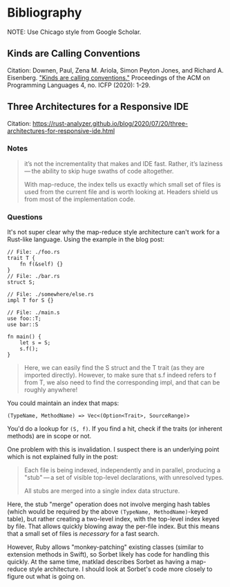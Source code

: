 # Bibliography

NOTE: Use Chicago style from Google Scholar.

## Kinds are Calling Conventions

Citation: Downen, Paul, Zena M. Ariola, Simon Peyton Jones, and Richard A. Eisenberg. ["Kinds are calling conventions."](https://dl.acm.org/doi/pdf/10.1145/3408986) Proceedings of the ACM on Programming Languages 4, no. ICFP (2020): 1-29.

## Three Architectures for a Responsive IDE

Citation: https://rust-analyzer.github.io/blog/2020/07/20/three-architectures-for-responsive-ide.html

### Notes

> it’s not the incrementality that makes and IDE fast. Rather, it’s laziness — the ability to skip huge swaths of code altogether.
>
> With map-reduce, the index tells us exactly which small set of files is used from the current file and is worth looking at. Headers shield us from most of the implementation code.

### Questions

It's not super clear why the map-reduce style architecture can't work
for a Rust-like language. Using the example in the blog post:

```
// File: ./foo.rs
trait T {
    fn f(&self) {}
}
// File: ./bar.rs
struct S;

// File: ./somewhere/else.rs
impl T for S {}

// File: ./main.s
use foo::T;
use bar::S

fn main() {
    let s = S;
    s.f();
}
```

> Here, we can easily find the S struct and the T trait (as they are imported directly). However, to make sure that s.f indeed refers to f from T, we also need to find the corresponding impl, and that can be roughly anywhere!

You could maintain an index that maps:
```
(TypeName, MethodName) => Vec<(Option<Trait>, SourceRange)>
```
You'd do a lookup for `(S, f)`. If you find a hit,
check if the traits (or inherent methods) are in scope or not.

One problem with this is invalidation.
I suspect there is an underlying point which is not explained fully
in the post:

> Each file is being indexed, independently and in parallel, producing a "stub" — a set of visible top-level declarations, with unresolved types.
>
> All stubs are merged into a single index data structure.

Here, the stub "merge" operation does not involve merging hash tables
(which would be required by the above `(TypeName, MethodName)`-keyed table),
but rather creating a two-level index,
with the top-level index keyed by file.
That allows quickly blowing away the per-file index.
But this means that a small set of files is _necessary_
for a fast search.

However, Ruby allows "monkey-patching" existing classes
(similar to extension methods in Swift), so Sorbet
likely has code for handling this quickly.
At the same time, matklad describes Sorbet
as having a map-reduce style architecture.
I should look at Sorbet's code more closely
to figure out what is going on.
